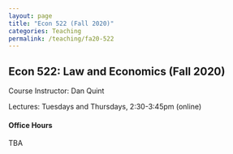 ```yaml
---
layout: page
title: "Econ 522 (Fall 2020)"
categories: Teaching
permalink: /teaching/fa20-522
---
```


## Econ 522: Law and Economics (Fall 2020)

Course Instructor: Dan Quint

Lectures: Tuesdays and Thursdays, 2:30-3:45pm (online)

#### Office Hours

TBA
